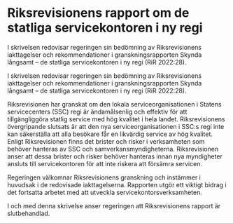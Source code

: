 # Riksrevisionens rapport om de statliga servicekontoren i ny regi

I skrivelsen redovisar regeringen sin bedömning av Riksrevisionens
iakttagelser och rekommendationer i granskningsrapporten Skynda
långsamt – de statliga servicekontoren i ny regi (RiR 2022:28).

I skrivelsen redovisar regeringen sin bedömning av Riksrevisionens
iakttagelser och rekommendationer i granskningsrapporten Skynda
långsamt – de statliga servicekontoren i ny regi (RiR 2022:28).

Riksrevisionen har granskat om den lokala serviceorganisationen i
Statens servicecenters (SSC) regi är ändamålsenlig och effektiv för att
tillgängliggöra statlig service med hög kvalitet i hela landet.
Riksrevisionens övergripande slutsats är att den nya serviceorganisationen
i SSC:s regi inte kan säkerställa att alla besökare får en likvärdig service
av hög kvalitet. Enligt Riksrevisionen finns det brister och risker i
verksamheten som behöver hanteras av SSC och samverkansmyndigheterna. Riksrevisionen anser att dessa brister och risker behöver hanteras innan nya myndigheter ansluts till servicekontoren för att inte riskera att försämra servicen.

Regeringen välkomnar Riksrevisionens granskning och instämmer i
huvudsak i de redovisade iakttagelserna. Rapporten utgör ett viktigt bidrag
i det fortsatta arbetet med att utveckla servicekontorsverksamheten.

I och med denna skrivelse anser regeringen att Riksrevisionens rapport
är slutbehandlad.
